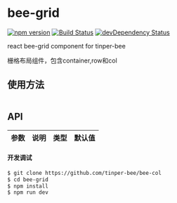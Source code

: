 # bee-grid
[![npm version](https://img.shields.io/npm/v/bee-grid.svg)](https://www.npmjs.com/package/bee-grid)
[![Build Status](https://img.shields.io/travis/tinper-bee/generator-tinper-bee/master.svg)](https://travis-ci.org/tinper-bee/bee-grid)
[![devDependency Status](https://img.shields.io/david/dev/tinper-bee/bee-grid.svg)](https://david-dm.org/tinper-bee/bee-grid#info=devDependencies)


react bee-grid component for tinper-bee

栅格布局组件，包含container,row和col

## 使用方法

```js


```



## API

|参数|说明|类型|默认值|
|:--|:---:|:--:|---:|

#### 开发调试

```sh
$ git clone https://github.com/tinper-bee/bee-col
$ cd bee-grid
$ npm install
$ npm run dev
```
